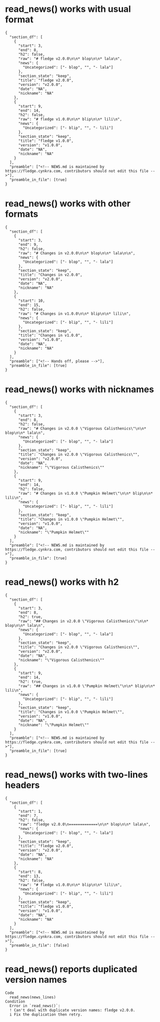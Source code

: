 # read_news() works with usual format

    {
      "section_df": [
        {
          "start": 3,
          "end": 8,
          "h2": false,
          "raw": "# fledge v2.0.0\n\n* blop\n\n* lala\n",
          "news": {
            "Uncategorized": ["- blop", "", "- lala"]
          },
          "section_state": "keep",
          "title": "fledge v2.0.0",
          "version": "v2.0.0",
          "date": "NA",
          "nickname": "NA"
        },
        {
          "start": 9,
          "end": 14,
          "h2": false,
          "raw": "# fledge v1.0.0\n\n* blip\n\n* lili\n",
          "news": {
            "Uncategorized": ["- blip", "", "- lili"]
          },
          "section_state": "keep",
          "title": "fledge v1.0.0",
          "version": "v1.0.0",
          "date": "NA",
          "nickname": "NA"
        }
      ],
      "preamble": ["<!-- NEWS.md is maintained by https://fledge.cynkra.com, contributors should not edit this file -->"],
      "preamble_in_file": [true]
    } 

# read_news() works with other formats

    {
      "section_df": [
        {
          "start": 3,
          "end": 9,
          "h2": false,
          "raw": "# Changes in v2.0.0\n\n* blop\n\n* lala\n\n",
          "news": {
            "Uncategorized": ["- blop", "", "- lala"]
          },
          "section_state": "keep",
          "title": "Changes in v2.0.0",
          "version": "v2.0.0",
          "date": "NA",
          "nickname": "NA"
        },
        {
          "start": 10,
          "end": 15,
          "h2": false,
          "raw": "# Changes in v1.0.0\n\n* blip\n\n* lili\n",
          "news": {
            "Uncategorized": ["- blip", "", "- lili"]
          },
          "section_state": "keep",
          "title": "Changes in v1.0.0",
          "version": "v1.0.0",
          "date": "NA",
          "nickname": "NA"
        }
      ],
      "preamble": ["<!-- Hands off, please -->"],
      "preamble_in_file": [true]
    } 

# read_news() works with nicknames

    {
      "section_df": [
        {
          "start": 3,
          "end": 8,
          "h2": false,
          "raw": "# Changes in v2.0.0 \"Vigorous Calisthenics\"\n\n* blop\n\n* lala\n",
          "news": {
            "Uncategorized": ["- blop", "", "- lala"]
          },
          "section_state": "keep",
          "title": "Changes in v2.0.0 \"Vigorous Calisthenics\"",
          "version": "v2.0.0",
          "date": "NA",
          "nickname": "\"Vigorous Calisthenics\""
        },
        {
          "start": 9,
          "end": 14,
          "h2": false,
          "raw": "# Changes in v1.0.0 \"Pumpkin Helmet\"\n\n* blip\n\n* lili\n",
          "news": {
            "Uncategorized": ["- blip", "", "- lili"]
          },
          "section_state": "keep",
          "title": "Changes in v1.0.0 \"Pumpkin Helmet\"",
          "version": "v1.0.0",
          "date": "NA",
          "nickname": "\"Pumpkin Helmet\""
        }
      ],
      "preamble": ["<!-- NEWS.md is maintained by https://fledge.cynkra.com, contributors should not edit this file -->"],
      "preamble_in_file": [true]
    } 

# read_news() works with h2

    {
      "section_df": [
        {
          "start": 3,
          "end": 8,
          "h2": true,
          "raw": "## Changes in v2.0.0 \"Vigorous Calisthenics\"\n\n* blop\n\n* lala\n",
          "news": {
            "Uncategorized": ["- blop", "", "- lala"]
          },
          "section_state": "keep",
          "title": "Changes in v2.0.0 \"Vigorous Calisthenics\"",
          "version": "v2.0.0",
          "date": "NA",
          "nickname": "\"Vigorous Calisthenics\""
        },
        {
          "start": 9,
          "end": 14,
          "h2": true,
          "raw": "## Changes in v1.0.0 \"Pumpkin Helmet\"\n\n* blip\n\n* lili\n",
          "news": {
            "Uncategorized": ["- blip", "", "- lili"]
          },
          "section_state": "keep",
          "title": "Changes in v1.0.0 \"Pumpkin Helmet\"",
          "version": "v1.0.0",
          "date": "NA",
          "nickname": "\"Pumpkin Helmet\""
        }
      ],
      "preamble": ["<!-- NEWS.md is maintained by https://fledge.cynkra.com, contributors should not edit this file -->"],
      "preamble_in_file": [true]
    } 

# read_news() works with two-lines headers

    {
      "section_df": [
        {
          "start": 1,
          "end": 7,
          "h2": false,
          "raw": "fledge v2.0.0\n=============\n\n* blop\n\n* lala\n",
          "news": {
            "Uncategorized": ["- blop", "", "- lala"]
          },
          "section_state": "keep",
          "title": "fledge v2.0.0",
          "version": "v2.0.0",
          "date": "NA",
          "nickname": "NA"
        },
        {
          "start": 8,
          "end": 13,
          "h2": false,
          "raw": "# fledge v1.0.0\n\n* blip\n\n* lili\n",
          "news": {
            "Uncategorized": ["- blip", "", "- lili"]
          },
          "section_state": "keep",
          "title": "fledge v1.0.0",
          "version": "v1.0.0",
          "date": "NA",
          "nickname": "NA"
        }
      ],
      "preamble": ["<!-- NEWS.md is maintained by https://fledge.cynkra.com, contributors should not edit this file -->"],
      "preamble_in_file": [false]
    } 

# read_news() reports duplicated version names

    Code
      read_news(news_lines)
    Condition
      Error in `read_news()`:
      ! Can't deal with duplicate version names: fledge v2.0.0.
      i Fix the duplication then retry.

